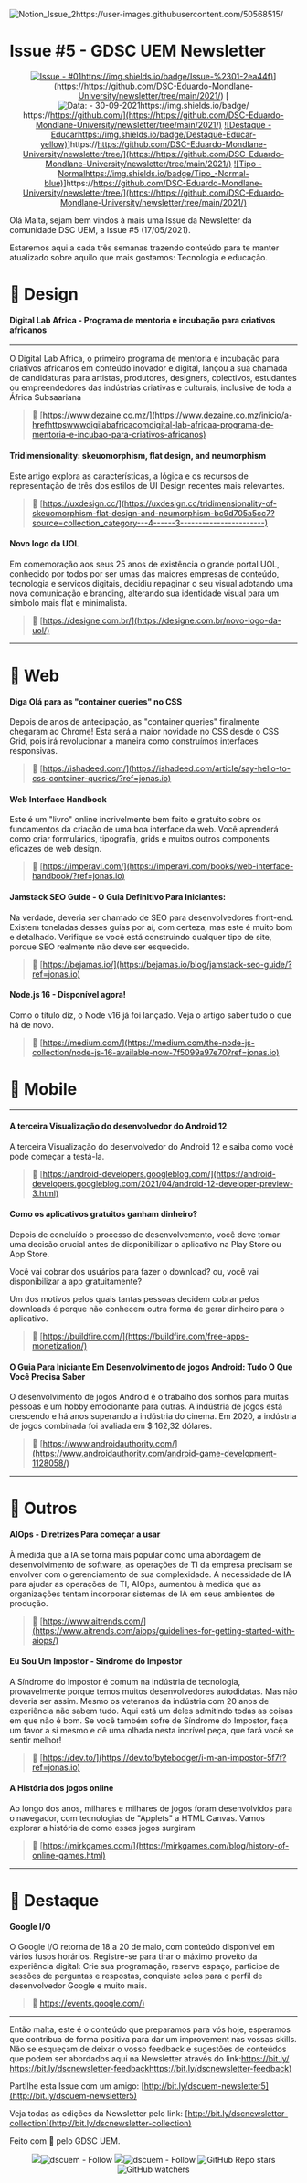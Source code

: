 ![Notion_Issue_2https://user-images.githubusercontent.com/50568515/](https://user-images.githubusercontent.com/50568515/130361788-3e8584d4-a165-45ca-a290-8e8951ba53b0.png)

# **Issue #5 - GDSC UEM Newsletter**

<span align="center">

[![Issue - #01https://img.shields.io/badge/Issue-%2301-2ea44f)](https://https://github.com/DSC-Eduardo-Mondlane-University/newsletter/tree/main/2021/)](https://img.shields.io/badge/Issue-%2301-2ea44f)](https://https://github.com/DSC-Eduardo-Mondlane-University/newsletter/tree/main/2021/)
[![Data: - 30-09-2021https://img.shields.io/badge/](https://img.shields.io/badge/Data%3A-30--09--2021-brightgreen)https://https://github.com/](https://https://github.com/DSC-Eduardo-Mondlane-University/newsletter/tree/main/2021/)
[![Destaque - Educarhttps://img.shields.io/badge/Destaque-Educar-yellow)]](https://img.shields.io/badge/Destaque-Educar-yellow)https://https://github.com/DSC-Eduardo-Mondlane-University/newsletter/tree/](https://https://github.com/DSC-Eduardo-Mondlane-University/newsletter/tree/main/2021/) [![Tipo  - Normalhttps://img.shields.io/badge/Tipo_-Normal-blue)]](https://img.shields.io/badge/Tipo_-Normal-blue)https://https://github.com/DSC-Eduardo-Mondlane-University/newsletter/tree/](https://https://github.com/DSC-Eduardo-Mondlane-University/newsletter/tree/main/2021/)

</span>

Olá Malta, sejam bem vindos à mais uma Issue da Newsletter da comunidade DSC UEM, a Issue #5 (17/05/2021).

Estaremos aqui a cada três semanas trazendo conteúdo para te manter atualizado sobre aquilo que mais gostamos: Tecnologia e educação.

# 🎯 Design

#### Digital Lab Africa - Programa de mentoria e incubação para criativos africanos

---

O Digital Lab Africa, o primeiro programa de mentoria e incubação para criativos africanos em conteúdo inovador e digital, lançou a sua chamada de candidaturas para artistas, produtores, designers, colectivos, estudantes ou empreendedores das indústrias criativas e culturais, inclusive de toda a África Subsaariana

> 📎 [https://www.dezaine.co.mz/](https://www.dezaine.co.mz/inicio/a-hrefhttpswwwdigilabafricacomdigital-lab-africaa-programa-de-mentoria-e-incubao-para-criativos-africanos)

#### Tridimensionality: skeuomorphism, flat design, and neumorphism

Este artigo explora as características, a lógica e os recursos de representação de três dos estilos de UI Design recentes mais relevantes.

> 📎 [https://uxdesign.cc/](https://uxdesign.cc/tridimensionality-of-skeuomorphism-flat-design-and-neumorphism-bc9d705a5cc7?source=collection_category---4------3-----------------------)

#### Novo logo da UOL

Em comemoração aos seus 25 anos de existência o grande portal UOL, conhecido por todos por ser umas das maiores empresas de conteúdo, tecnologia e serviços digitais, decidiu repaginar o seu visual adotando uma nova comunicação e branding, alterando sua identidade visual para um símbolo mais flat e minimalista.

> 📎 [https://designe.com.br/](https://designe.com.br/novo-logo-da-uol/)

---

# 🎯 Web

#### Diga Olá para as "container queries" no CSS

Depois de anos de antecipação, as "container queries" finalmente chegaram ao Chrome! Esta será a maior novidade no CSS desde o CSS Grid, pois irá revolucionar a maneira como construímos interfaces responsivas.

> 📎 [https://ishadeed.com/](https://ishadeed.com/article/say-hello-to-css-container-queries/?ref=jonas.io)

#### Web Interface Handbook

 Este é um "livro" online incrivelmente bem feito e gratuito sobre os fundamentos da criação de uma boa interface da web. Você aprenderá como criar formulários, tipografia, grids e muitos outros components eficazes de web design.

> 📎 [https://imperavi.com/](https://imperavi.com/books/web-interface-handbook/?ref=jonas.io)

#### Jamstack SEO Guide - O Guia Definitivo Para Iniciantes:

Na verdade, deveria ser chamado de SEO para desenvolvedores front-end. Existem toneladas desses guias por aí, com certeza, mas este é muito bom e detalhado. Verifique se você está construindo qualquer tipo de site, porque SEO realmente não deve ser esquecido.

> 📎 [https://bejamas.io/](https://bejamas.io/blog/jamstack-seo-guide/?ref=jonas.io)

#### Node.js 16 - Disponível agora!

Como o título diz, o Node v16 já foi lançado. Veja o artigo saber tudo o que há de novo.

> 📎 [https://medium.com/](https://medium.com/the-node-js-collection/node-js-16-available-now-7f5099a97e70?ref=jonas.io)

# 🎯 Mobile

---

#### A terceira Visualização do desenvolvedor do Android 12

A terceira Visualização do desenvolvedor do Android 12 e saiba como você pode começar a testá-la.

> 📎 [https://android-developers.googleblog.com/](https://android-developers.googleblog.com/2021/04/android-12-developer-preview-3.html)

#### Como os aplicativos gratuitos ganham dinheiro?

Depois de concluído o processo de desenvolvemento, você deve tomar uma decisão crucial antes de disponibilizar o aplicativo na Play Store ou App Store.

Você vai cobrar dos usuários para fazer o download? ou, você vai disponibilizar a app gratuitamente?

Um dos motivos pelos quais tantas pessoas decidem cobrar pelos downloads é porque não conhecem outra forma de gerar dinheiro para o aplicativo.

> 📎 [https://buildfire.com/](https://buildfire.com/free-apps-monetization/)

#### O Guia Para Iniciante Em Desenvolvimento de jogos Android: Tudo O Que Você Precisa Saber

O desenvolvimento de jogos Android é o trabalho dos sonhos para muitas pessoas e um hobby emocionante para outras. A indústria de jogos está crescendo e há anos superando a indústria do cinema. Em 2020, a indústria de jogos combinada foi avaliada em $ 162,32 dólares.

> 📎 [https://www.androidauthority.com/](https://www.androidauthority.com/android-game-development-1128058/)

---

# 🎯 Outros

#### AIOps -  Diretrizes Para começar a usar

À medida que a IA se torna mais popular como uma abordagem de desenvolvimento de software, as operações de TI da empresa precisam se envolver com o gerenciamento de sua complexidade. A necessidade de IA para ajudar as operações de TI, AIOps, aumentou à medida que as organizações tentam incorporar sistemas de IA em seus ambientes de produção.

> 📎 [https://www.aitrends.com/](https://www.aitrends.com/aiops/guidelines-for-getting-started-with-aiops/)

#### Eu Sou Um Impostor - Síndrome do Impostor

A Síndrome do Impostor é comum na indústria de tecnologia, provavelmente porque temos muitos desenvolvedores autodidatas. Mas não deveria ser assim. Mesmo os veteranos da indústria com 20 anos de experiência não sabem tudo. Aqui está um deles admitindo todas as coisas em que não é bom. Se você também sofre de Síndrome do Impostor, faça um favor a si mesmo e dê uma olhada nesta incrível peça, que fará você se sentir melhor!

> 📎 [https://dev.to/](https://dev.to/bytebodger/i-m-an-impostor-5f7f?ref=jonas.io)

#### A História dos jogos online

Ao longo dos anos, milhares e milhares de jogos foram desenvolvidos para o navegador, com tecnologias de "Applets" a HTML Canvas. Vamos explorar a história de como esses jogos surgiram

> 📎 [https://mirkgames.com/](https://mirkgames.com/blog/history-of-online-games.html)

---

# 🎯 Destaque

#### Google I/O

O Google I/O retorna de 18 a 20 de maio, com conteúdo disponível em vários fusos horários. Registre-se para tirar o máximo proveito da experiência digital: Crie sua programação, reserve espaço, participe de sessões de perguntas e respostas, conquiste selos para o perfil de desenvolvedor Google e muito mais.

> 📎 [https://events.google.com/)](https://events.google.com/io/)

---

Então malta, este é o conteúdo que preparamos para vós hoje, esperamos que contribua de forma positiva para dar um improvement nas vossas skills. Não se esqueçam de deixar o vosso feedback e sugestões de conteúdos que podem ser abordados aqui na Newsletter através do link:https://bit.ly/ [https://bit.ly/dscnewsletter-feedbackhttps://bit.ly/dscnewsletter-feedback)](https://bit.ly/dscnewsletter-feedback)

Partilhe esta Issue com um amigo: [http://bit.ly/dscuem-newsletter5](http://bit.ly/dscuem-newsletter5)

Veja todas as edições da Newsletter pelo link: [http://bit.ly/dscnewsletter-collection](http://bit.ly/dscnewsletter-collection)


Feito com 💙 pelo GDSC UEM.
<p align="center">
  <a hrefhttps://twitter.com/dscuem"><img src="https://img.shields.io/badge/="https://twitter.com/dscuem"><img src="https://img.shields.io/badge/dscuem-Follow-1DA1F2?logo=Twitter" alt="dscuem - Follow"></a>
  <a hrefhttps://instagram.com/dscuem"><img src="https://img.shields.io/badge/="https://instagram.com/dscuem"><img src="https://img.shields.io/badge/dscuem-Follow-E4405F?logo=Instagram" alt="dscuem - Follow"></a>
  <img alt="GitHub Repo stars" srchttps://img.shields.io/github/stars/="https://img.shields.io/github/stars/DSC-Eduardo-Mondlane-University/newsletter?style=social">
  <img alt="GitHub watchers" srchttps://img.shields.io/github/watchers/="https://img.shields.io/github/watchers/DSC-Eduardo-Mondlane-University/newsletter?style=social">

</p>
